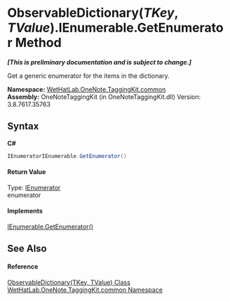 # ObservableDictionary(*TKey*, *TValue*).IEnumerable.GetEnumerator Method 
 _**\[This is preliminary documentation and is subject to change.\]**_

Get a generic enumerator for the items in the dictionary.

**Namespace:**&nbsp;<a href="bcdbab9c-63d1-48a4-6937-af53fb8d9a55.md">WetHatLab.OneNote.TaggingKit.common</a><br />**Assembly:**&nbsp;OneNoteTaggingKit (in OneNoteTaggingKit.dll) Version: 3.8.7617.35763

## Syntax

**C#**<br />
``` C#
IEnumeratorIEnumerable.GetEnumerator()
```


#### Return Value
Type: <a href="http://msdn2.microsoft.com/en-us/library/1t2267t6" target="_blank">IEnumerator</a><br />enumerator

#### Implements
<a href="http://msdn2.microsoft.com/en-us/library/5zae5365" target="_blank">IEnumerable.GetEnumerator()</a><br />

## See Also


#### Reference
<a href="b95e4b9e-1bee-ddc0-1db7-61a35069e23a.md">ObservableDictionary(TKey, TValue) Class</a><br /><a href="bcdbab9c-63d1-48a4-6937-af53fb8d9a55.md">WetHatLab.OneNote.TaggingKit.common Namespace</a><br />